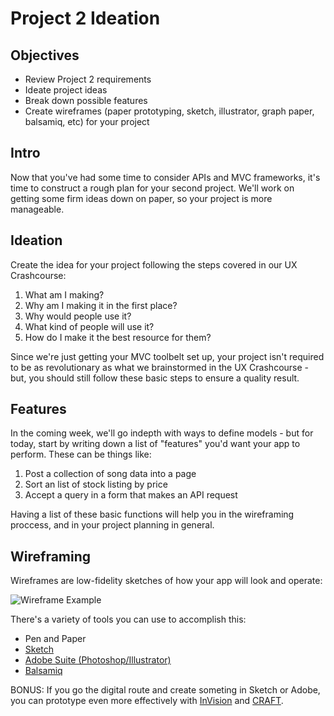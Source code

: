 # Project 2 Ideation

## Objectives

- Review Project 2 requirements
- Ideate project ideas
- Break down possible features
- Create wireframes (paper prototyping, sketch, illustrator, graph paper, balsamiq, etc) for your project

## Intro

Now that you've had some time to consider APIs and MVC frameworks, it's time to construct a rough plan for your second project. We'll work on getting some firm ideas down on paper, so your project is more manageable.

## Ideation

Create the idea for your project following the steps covered in our UX Crashcourse:

1. What am I making?
2. Why am I making it in the first place?
3. Why would people use it?
4. What kind of people will use it?
5. How do I make it the best resource for them?

Since we're just getting your MVC toolbelt set up, your project isn't required to be as revolutionary as what we brainstormed in the UX Crashcourse - but, you should still follow these basic steps to ensure a quality result.

## Features

In the coming week, we'll go indepth with ways to define models - but for today, start by writing down a list of "features" you'd want your app to perform. These can be things like:

1. Post a collection of song data into a page
2. Sort an list of stock listing by price
3. Accept a query in a form that makes an API request

Having a list of these basic functions will help you in the wireframing proccess, and in your project planning in general.

## Wireframing

Wireframes are low-fidelity sketches of how your app will look and operate:

![Wireframe Example](http://anythingnet.com.au/wp-content/uploads/2015/05/app-development-wireframing-flowchart.jpg)

There's a variety of tools you can use to accomplish this:
- Pen and Paper
- [Sketch](https://www.sketchapp.com/)
- [Adobe Suite (Photoshop/Illustrator)](http://www.adobe.com/creativecloud.html)
- [Balsamiq](https://balsamiq.com/)

BONUS: If you go the digital route and create someting in Sketch or Adobe, you can prototype even more effectively with [InVision](https://www.invisionapp.com/) and [CRAFT](https://www.invisionapp.com/craft).

